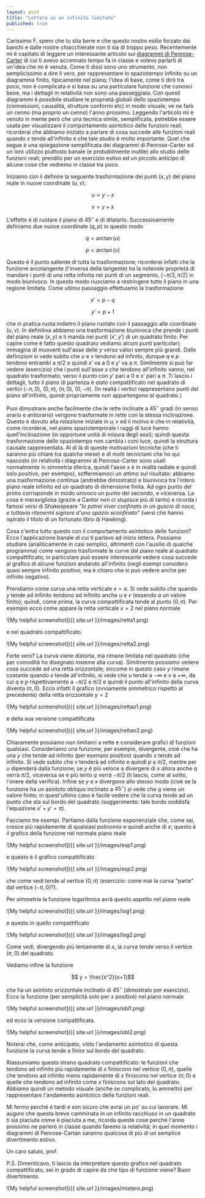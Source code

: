 ```yaml
---
layout: post
title: "Lettera su un infinito limitato"
published: true
---
```


Carissimo F,
spero che tu stia bene e che questo nostro esilio forzato dai banchi e dalle nostre chiacchierate non
ti sia di troppo peso. Recentemente mi è capitato di leggere un interessante articolo sui [diagrammi di
Penrose-Carter](https://aaronswright.com/Wright2014AdvantagesBringingInfinity.pdf) di cui ti avevo
accennato tempo fa in classe e volevo parlarti di un'idea che mi è venuta. Come ti dissi sono uno
strumento, non semplicissimo a dire il vero, per rappresentare lo spaziotempo infinito su un diagramma finito,
tipicamente nel piano; l'idea di base, come ti dirò tra poco, non è complicata e si basa su una particolare
funzione che conosci bene, ma i dettagli in relatività non sono una passeggiata. Con questi diagrammi è possibile 
studiare le proprietà globali dello spaziotempo (connessioni, causalità, strutture conformi etc) in modo
visuale, ve ne farò un cenno (ma proprio un cenno) l'anno prossimo. Leggendo l'articolo mi è venuto in mente 
però che una tecnica simile, semplificata, potrebbe
essere usata per visualizzare il comportamento asintotico delle funzioni reali; ricorderai che
abbiamo iniziato a parlare di cosa succede alle funzioni reali quando $x$ tende all'infinito e che
tale studio è molto importante. Quel
che segue è una spiegazione semplificata dei diagrammi di Penrose-Carter ed un loro utilizzo
piuttosto banale (e probabilmente inutile) allo studio delle funzioni reali; prendilo per un
esercizio estivo ed un piccolo anticipo di alcune cose che vedremo in classe tra poco.

Iniziamo con il definire la seguente trasformazione dei punti $(x,y)$ del
piano reale in nuove coordinate $(u,v)$:

$$ u = y - x $$

$$ v = y + x $$

L'effetto è di ruotare il piano di $45^\circ$ e di dilatarlo. Successivamente definiamo due nuove
coordinate $(q,p)$ in questo modo

$$ q = \arctan(u) $$

$$ p = \arctan(v) $$ 

Questo è il punto saliente di tutta la trasformazione; ricorderai infatti che la funzione
arcotangente (l'inversa della tangente) ha la notevole proprietà di mandare i punti di una retta
infinita nei punti di un segmento, $[-\pi/2,\pi/2]$ in modo biunivoco. In questo modo riusciamo a
restringere tutto il piano in una regione limitata. Come ultimo passaggio effettuiamo la
trasformazione

$$ x' = p-q $$

$$ y' = p+1 $$

che in pratica ruota indietro il piano ruotato con il passaggio alle coordinate $(u,v)$. In definitiva
abbiamo una trasformazione biunivoca che prende i punti del piano reale $(x,y)$ e li manda nei punti
$(x',y')$ di un quadrato finito. Per capire come è fatto questo quadrato vediamo alcuni punti
particolari; immagina di muoverti sull'asse delle $y$ verso valori sempre più grandi. Dalle
definizioni si vede subito che $u$ e $v$ tendono ad infinito, dunque $q$ e $p$ tendono entrambi a
$\pi/2$ e quindi $x'$ va  a $0$ e $y'$ va a $\pi$. Similmente si può far vedere (esercizio) che i
punti sull'asse $x$ che tendono all'infinito vanno, nel quadrato trasformato, verso il punto  con
$y'$ pari a  $0$ e $x'$ pari a $\pi$. Ti lascio i dettagli, tutto il piano di partenza è stato
compattificato nel quadrato di vertici $(-\pi,0)$,  $(0,\pi)$, $(\pi,0)$, $(0,-\pi)$. (In realtà i
vertici rappresentano punti del piano all'infinito, quindi propriamente non appartengono al
quadrato.)

Puoi dimostrare anche facilmente che le rette inclinate a $45^\circ$ gradi (in senso orario e
antiorario) vengono trasformate in rette con la stessa inclinazione. Questo è dovuto alla rotazione
iniziale in $u,v$ ed il motivo è che in relatività, come ricorderai, nel piano spaziotemporale i
raggi di luce hanno quell'inclinazione (in opportune unità di misura degli assi); quindi questa
trasformazione dello spaziotempo non cambia i coni luce, quindi la struttura causale rappresentata.
Al di là di queste motivazioni tecniche (che ti saranno più chiare tra qualche mese) e di molti
tecnicismi che ho qui nascosto (in relatività i diagrammi di Penrose-Carter ѕono usati normalmente
in simmetria sferica, quindi l'asse $x$ è in realtà radiale e quindi solo positivo, per esempio),
soffermiamoci un attimo sul risultato: abbiamo una trasformazione continua (andrebbe dimostrato) e
biunivoca tra l'intero piano reale infinito ed un quadrato di dimensione finita. Ad ogni punto del
primo corrisponde in modo univoco un punto del secondo, e viceversa. La cosa è meravigliosa (grazie
a Cantor non ci stupisce più di tanto) e ricorda i famosi versi di Shakespeare *"Io potrei viver confinato 
in un guscio di noce, e tuttavia ritenermi signore d'uno spazio sconfinato"* (versi che hanno ispirato il
titolo di un fortunato libro di Hawking).

Cosa c'entra tutto questo con il comportamento asintotico delle funzioni? Ecco l'applicazione banale
di cui ti parlavo ad inizio lettera. Possiamo studiare (analiticamente in casi semplici, altrimenti
con l'ausilio di qualche programma) come vengono trasformate le curve dal piano reale al quadrato
compattificato; in particolare può essere interessante vedere cosa succede al grafico di alcune
funzioni andando all'infinito (negli esempi considero quasi sempre infinito positivo, ma è chiaro
che si può vedere anche per infinito negativo).

Prendiamo come curva una retta verticale $x=a$. Si vede subito che quando $y$ tende ad infinito
tendono ad infinito anche $u$ e $v$ (essendo $a$ un valore finito); quindi, come prima, la curva
compattificata tende al punto $(0,\pi)$. Per esempio ecco come appare la retta verticale $x=2$
nel piano normale

![My helpful screenshot]({{ site.url }}/images/retta1.png)


e nel quadrato compattificato.

![My helpful screenshot]({{ site.url }}/images/retta2.png)

Forte vero? La curva viene distorta, ma rimane limitata nel quadrato (che per comodità ho disegnato
insieme alla curva). Similmente possiamo vedere cosa succede ad una retta orizzontale; siccome in
questo caso $y$ rimane costante quando $x$ tende all'infinito, si vede che $u$ tende a $-\infty$ e
v a $+\infty$, da cui $q$ e $p$ rispettivamente a $-\pi/2$ e $\pi/2$ e quindi il punto all'infinito
della curva diventa $(\pi, 0)$. Ecco infatti il grafico (ovviamente simmetrico rispetto al
precedente) della retta orizzontale $y=2$ 

![My helpful screenshot]({{ site.url }}/images/rettao1.png)

e della sua versione compattificata

![My helpful screenshot]({{ site.url }}/images/rettao2.png)

Chiaramente possiamo non limitarci a rette e considerare grafici di funzioni qualsiasi. Consideriamo
una funzione, per esempio, divergente, cioè che ha una $y$ che tende ad infinito (per esempio
positivo) quando $x$ tende ad infinito. Si vede subito che $v$ tenderà ad infinito e quindi $p$ a
$\pi/2$, mentre per $u$ dipenderà dalla funzione; se $y$ è più veloce a divergere di $x$ allora anche $q$
verrà $\pi/2$, viceversa se è più lento $q$ verrà $-\pi/2$ (ti lascio, come al solito, l'onere della
verifica). Infine se $y$ e $x$ divergono allo stesso modo (cioè se la funzione ha un asintoto
obliquo inclinato a $45^\circ$) si vede che $q$ viene un valore finito; in quest'ultimo caso è facile
vedere che la curva tende ad un punto che sta sul bordo del quadrato (suggerimento: tale bordo
soddisfa l'equazione $x'+y' = \pi$).

Facciamo tre esempi. Partiamo dalla funzione esponenziale che, come sai, cresce più rapidamente di
qualsiasi polinomio e quindi anche di $x$; questo è il grafico della funzione nel normale piano
reale

![My helpful screenshot]({{ site.url }}/images/esp1.png)

e questo è il grafico compattificato

![My helpful screenshot]({{ site.url }}/images/esp2.png)

che come vedi tende al vertice $(0,\pi)$ (esercizio: come mai la curva "parte" dal vertice
$(-\pi,0)$?).

Per simmetria la funzione logaritmica avrà questo aspetto nel piano reale

![My helpful screenshot]({{ site.url }}/images/log1.png)

e questo in quello compattificato

![My helpful screenshot]({{ site.url }}/images/log2.png)

Come vedi, divergendo più lentamente di $x$, la curva tende verso il vertice $(\pi,0)$ del quadrato.


Vediamo infine la funzione 

$$ y = \frac{x^2}{x+1}$$ 

che ha un asintoto orizzontale inclinato di $45^\circ$ (dimostralo per esercizio). Ecco la funzione
(per semplicità solo per $x$ positive) nel piano normale

![My helpful screenshot]({{ site.url }}/images/obl1.png)

ed ecco la versione compattificata. 

![My helpful screenshot]({{ site.url }}/images/obl2.png)

Noterai che, come anticipato, visto l'andamento asintotico di questa funzione la curva tende a
finire sul bordo del quadrato.

Riassumiamo questo strano quadrato compattificato: le funzioni che tendono ad infinito più
rapidamente di $x$ finiscono nel vertice $(0,\pi)$, quelle che tendono ad infinito meno rapidamente
di $x$ finiscono nel vertice $(\pi,0)$ e quelle che tendono ad infinito come $x$ finiscono sul lato
del quadrato. Abbiamo quindi un metodo visuale (anche se complicato, lo ammetto) per rappresentare
l'andamento asintotico delle funzioni reali. 

Mi fermo perché è tardi e son sicuro che avrai un po' su cui lavorare. Mi auguro che questa breve
camminata in un infinito racchiuso in un quadrato ti sia piaciuta come è piaciuta a me, ricorda
queste cose perché l'anno prossimo ne parlerò in classe quando faremo la relatività; in quel momento
i diagrammi di Penrose-Cartan saranno qualcosa di più di un semplice divertimento estivo.

Un caro saluto, prof.

P.S.
Dimenticavo, ti lascio da interpretare questo grafico nel quadrato compattificato, sei in grado di
capire da che tipo di funzione viene? Buon divertimento.

![My helpful screenshot]({{ site.url }}/images/mistero.png)

